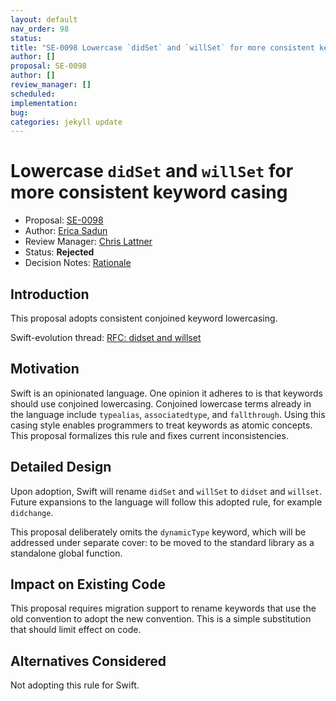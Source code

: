 ```yaml
---
layout: default
nav_order: 98
status: 
title: "SE-0098 Lowercase `didSet` and `willSet` for more consistent keyword casing"
author: []
proposal: SE-0098
author: []
review_manager: []
scheduled: 
implementation: 
bug: 
categories: jekyll update
---
```


# Lowercase `didSet` and `willSet` for more consistent keyword casing

* Proposal: [SE-0098](0098-didset-capitalization.md)
* Author: [Erica Sadun](https://github.com/erica)
* Review Manager: [Chris Lattner](http://github.com/lattner)
* Status: **Rejected**
* Decision Notes: [Rationale](https://lists.swift.org/pipermail/swift-evolution-announce/2016-June/000179.html)

## Introduction

This proposal adopts consistent conjoined keyword lowercasing.

Swift-evolution thread:
[RFC: didset and willset](https://lists.swift.org/pipermail/swift-evolution/Week-of-Mon-20160516/017959.html)

## Motivation

Swift is an opinionated language. One opinion it adheres to is that keywords should
use conjoined lowercasing. Conjoined lowercase terms already in the language include `typealias`, 
`associatedtype`, and `fallthrough`. Using this casing style enables programmers to treat 
keywords as atomic concepts. This proposal formalizes this rule and fixes current inconsistencies. 

## Detailed Design

Upon adoption, Swift will rename `didSet` and `willSet` to `didset` and `willset`.
Future expansions to the language will follow this adopted rule, for example `didchange`.

This proposal deliberately omits the `dynamicType` keyword, which will be addressed
under separate cover: to be moved to the standard library as a standalone global function.

## Impact on Existing Code

This proposal requires migration support to rename keywords that use the old convention to
adopt the new convention. This is a simple substitution that should limit effect on code.

## Alternatives Considered

Not adopting this rule for Swift.
